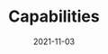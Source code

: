 ---
title: Capabilities
description: >
  The PWA is not tied to just the screen. You will understand all the capabilities that a PWA can have today in terms of hardware, sensors and platform usage.
authors:
  - firt
date: 2021-11-03
---